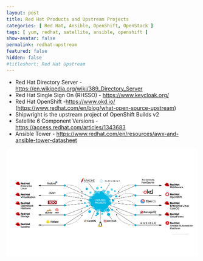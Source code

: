 ```yaml
---
layout: post
title: Red Hat Products and Upstream Projects
categories: [ Red Hat, Ansible, OpenShift, OpenStack ]
tags: [ yum, redhat, satellite, ansible, openshift ]
show-avatar: false
permalink: redhat-upstream
featured: false
hidden: false
#titleshort: Red Hat Upstream
---
```


- Red Hat Directory Server - https://en.wikipedia.org/wiki/389_Directory_Server
- Red Hat Single Sign On (RHSSO) - https://www.keycloak.org/
- Red Hat OpenShift -https://www.okd.io/ (https://www.redhat.com/en/blog/what-open-source-upstream)
- Shipwright is the upstream project of OpenShift Builds v2
- Satellite 6 Component Versions - https://access.redhat.com/articles/1343683
- Ansible Tower - https://www.redhat.com/en/resources/awx-and-ansible-tower-datasheet

![Red Hat Products and Upstream Projects](assets/images/../../../../assets/images/redhat-products-upstream-projects_1000x.png)